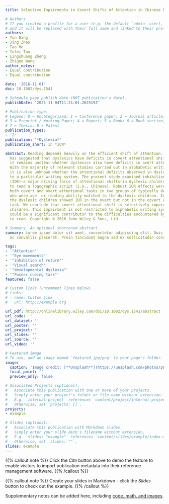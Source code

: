 ```yaml
---
title: Selective Impairments in Covert Shifts of Attention in Chinese Dyslexic Children

# Authors
# If you created a profile for a user (e.g. the default `admin` user), write the username (folder name) here 
# and it will be replaced with their full name and linked to their profile.
authors:
- Yun Ding
- Jing Zhao
- Tao He
- Yufei Tan
- Lingshuang Zheng
- Zhiguo Wang
author_notes:
- Equal contribution
- Equal contribution

date: '2016-11-01'
doi: 10.1002/dys.1541

# Schedule page publish date (NOT publication's date).
publishDate: '2021-11-04T11:21:01.262519Z'

# Publication type.
# Legend: 0 = Uncategorized; 1 = Conference paper; 2 = Journal article;
# 3 = Preprint / Working Paper; 4 = Report; 5 = Book; 6 = Book section;
# 7 = Thesis; 8 = Patent
publication_types:
- '2'
publication: '*Dyslexia*'
publication_short: In *ICW*

abstract: Reading depends heavily on the efficient shift of attention. Mounting evidence
  has suggested that dyslexics have deficits in covert attentional shift. However,
  it remains unclear whether dyslexics also have deficits in overt attentional shift.
  With the majority of relevant studies carried out in alphabetic writing systems,
  it is also unknown whether the attentional deficits observed in dyslexics are restricted
  to a particular writing system. The present study examined inhibition of return
  (IOR)—a major driving force of attentional shifts—in dyslexic children learning
  to read a logographic script (i.e., Chinese). Robust IOR effects were observed in
  both covert and overt attentional tasks in two groups of typically developing children,
  who were age- or reading ability-matched to the dyslexic children. In contrast,
  the dyslexic children showed IOR in the overt but not in the covert attentional
  task. We conclude that covert attentional shift is selectively impaired in dyslexic
  children. This impairment is not restricted to alphabetic writing systems, and it
  could be a significant contributor to the difficulties encountered by children learning
  to read. Copyright © 2016 John Wiley & Sons, Ltd.

# Summary. An optional shortened abstract.
summary: Lorem ipsum dolor sit amet, consectetur adipiscing elit. Duis posuere tellus
  ac convallis placerat. Proin tincidunt magna sed ex sollicitudin condimentum.

tags:
- '"Attention"'
- '"Eye movements"'
- '"inhibition of return"'
- '"Visual search"'
- '"developmental dyslexia"'
- '"Posner cueing task"'
featured: false

# Custom links (uncomment lines below)
# links:
# - name: Custom Link
#   url: http://example.org

url_pdf: http://onlinelibrary.wiley.com/doi/10.1002/dys.1541/abstract
url_code: ''
url_dataset: ''
url_poster: ''
url_project: ''
url_slides: ''
url_source: ''
url_video: ''

# Featured image
# To use, add an image named `featured.jpg/png` to your page's folder. 
image:
  caption: 'Image credit: [**Unsplash**](https://unsplash.com/photos/pLCdAaMFLTE)'
  focal_point: ''
  preview_only: false

# Associated Projects (optional).
#   Associate this publication with one or more of your projects.
#   Simply enter your project's folder or file name without extension.
#   E.g. `internal-project` references `content/project/internal-project/index.md`.
#   Otherwise, set `projects: []`.
projects:
- example

# Slides (optional).
#   Associate this publication with Markdown slides.
#   Simply enter your slide deck's filename without extension.
#   E.g. `slides: "example"` references `content/slides/example/index.md`.
#   Otherwise, set `slides: ""`.
slides: example
---
```


{{% callout note %}}
Click the *Cite* button above to demo the feature to enable visitors to import publication metadata into their reference management software.
{{% /callout %}}

{{% callout note %}}
Create your slides in Markdown - click the *Slides* button to check out the example.
{{% /callout %}}

Supplementary notes can be added here, including [code, math, and images](https://wowchemy.com/docs/writing-markdown-latex/).
